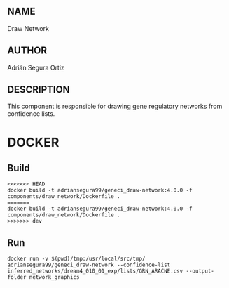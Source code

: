 ## NAME

Draw Network

## AUTHOR

Adrián Segura Ortiz

## DESCRIPTION

This component is responsible for drawing gene regulatory networks from confidence lists.

# DOCKER

## Build

```
<<<<<<< HEAD
docker build -t adriansegura99/geneci_draw-network:4.0.0 -f components/draw_network/Dockerfile .
=======
docker build -t adriansegura99/geneci_draw-network:4.0.0 -f components/draw_network/Dockerfile .
>>>>>>> dev
```

## Run

```
docker run -v $(pwd)/tmp:/usr/local/src/tmp/ adriansegura99/geneci_draw-network --confidence-list inferred_networks/dream4_010_01_exp/lists/GRN_ARACNE.csv --output-folder network_graphics
```
